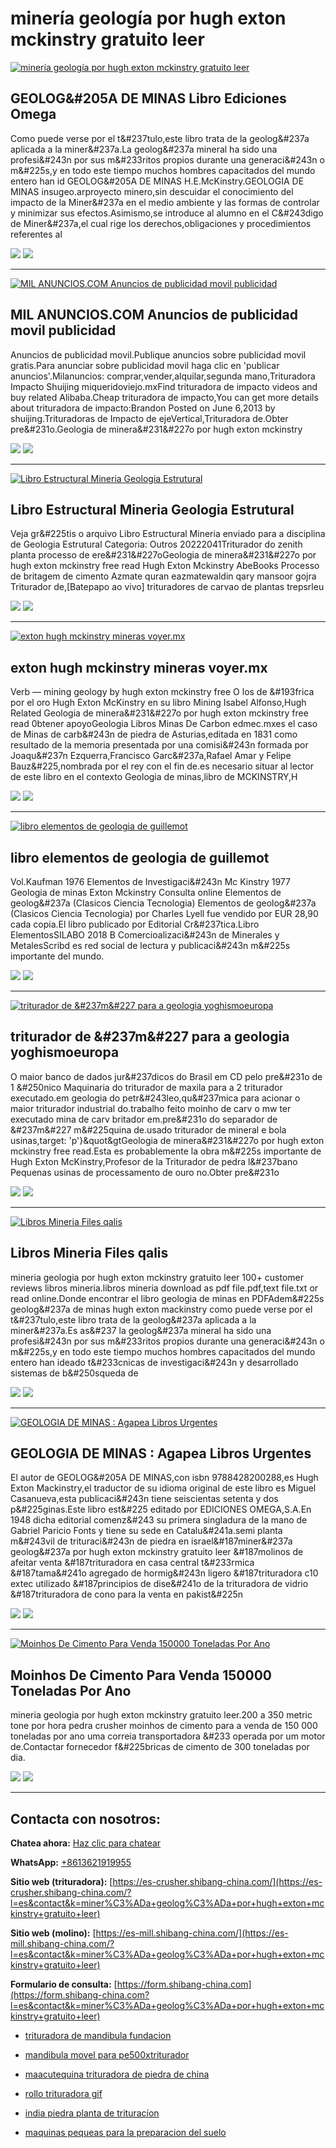 # minería geología por hugh exton mckinstry gratuito leer

<a href="https://swt.shibang-china.com/?l=es&img&k=miner%C3%ADa+geolog%C3%ADa+por+hugh+exton+mckinstry+gratuito+leer" target="_blank">![minería geología por hugh exton mckinstry gratuito leer](http://static.shibang-china.com/all-800x300/202.jpg)</a>

## GEOLOG&#205A DE MINAS Libro Ediciones Omega
Como puede verse por el t&#237tulo,este libro trata de la geolog&#237a aplicada a la miner&#237a.La geolog&#237a mineral ha sido una profesi&#243n por sus m&#233ritos propios durante una generaci&#243n o m&#225s,y en todo este tiempo muchos hombres capacitados del mundo entero han id GEOLOG&#205A DE MINAS H.E.McKinstry.GEOLOGIA DE MINAS insugeo.arproyecto minero,sin descuidar el conocimiento del impacto de la Miner&#237a en el medio ambiente y las formas de controlar y minimizar sus efectos.Asimismo,se introduce al alumno en el C&#243digo de Miner&#237a,el cual rige los derechos,obligaciones y procedimientos referentes al


<a href="https://whatsapp.shibangsoft.com/WhatsApp.php" target="_blank" title="WhatsApp">![](http://static.shibang-china.com/icon/whatsapp.png)</a> <a href="https://swt.shibang-china.com/?l=es&icon&k=miner%C3%ADa+geolog%C3%ADa+por+hugh+exton+mckinstry+gratuito+leer" target="_blank">![](http://static.shibang-china.com/icon/chat-es.png)</a>

---

<a href="https://swt.shibang-china.com/?l=es&img&k=miner%C3%ADa+geolog%C3%ADa+por+hugh+exton+mckinstry+gratuito+leer" target="_blank">![MIL ANUNCIOS.COM Anuncios de publicidad movil publicidad](http://static.shibang-china.com/all-800x300/1056.jpg)</a>

## MIL ANUNCIOS.COM Anuncios de publicidad movil publicidad
Anuncios de publicidad movil.Publique anuncios sobre publicidad movil gratis.Para anunciar sobre publicidad movil haga clic en 'publicar anuncios'.Milanuncios: comprar,vender,alquilar,segunda mano,Trituradora Impacto Shuijing miqueridoviejo.mxFind trituradora de impacto videos and buy related Alibaba.Cheap trituradora de impacto,You can get more details about trituradora de impacto:Brandon Posted on June 6,2013 by shuijing.Trituradoras de Impacto de ejeVertical,Trituradora de.Obter pre&#231o.Geologia de minera&#231&#227o por hugh exton mckinstry


<a href="https://whatsapp.shibangsoft.com/WhatsApp.php" target="_blank" title="WhatsApp">![](http://static.shibang-china.com/icon/whatsapp.png)</a> <a href="https://swt.shibang-china.com/?l=es&icon&k=miner%C3%ADa+geolog%C3%ADa+por+hugh+exton+mckinstry+gratuito+leer" target="_blank">![](http://static.shibang-china.com/icon/chat-es.png)</a>

---

<a href="https://swt.shibang-china.com/?l=es&img&k=miner%C3%ADa+geolog%C3%ADa+por+hugh+exton+mckinstry+gratuito+leer" target="_blank">![Libro Estructural Mineria Geologia Estrutural](http://static.shibang-china.com/all-800x300/1429.jpg)</a>

## Libro Estructural Mineria Geologia Estrutural
Veja gr&#225tis o arquivo Libro Estructural Mineria enviado para a disciplina de Geologia Estrutural Categoria: Outros 20222041Triturador do zenith planta processo de ere&#231&#227oGeologia de minera&#231&#227o por hugh exton mckinstry free read Hugh Exton Mckinstry AbeBooks Processo de britagem de cimento Azmate quran eazmatewaldin qary mansoor gojra Triturador de,[Batepapo ao vivo] trituradores de carvao de plantas trepsrleu


<a href="https://whatsapp.shibangsoft.com/WhatsApp.php" target="_blank" title="WhatsApp">![](http://static.shibang-china.com/icon/whatsapp.png)</a> <a href="https://swt.shibang-china.com/?l=es&icon&k=miner%C3%ADa+geolog%C3%ADa+por+hugh+exton+mckinstry+gratuito+leer" target="_blank">![](http://static.shibang-china.com/icon/chat-es.png)</a>

---

<a href="https://swt.shibang-china.com/?l=es&img&k=miner%C3%ADa+geolog%C3%ADa+por+hugh+exton+mckinstry+gratuito+leer" target="_blank">![exton hugh mckinstry mineras voyer.mx](http://static.shibang-china.com/all-800x300/1074.jpg)</a>

## exton hugh mckinstry mineras voyer.mx
Verb — mining geology by hugh exton mckinstry free O los de &#193frica por el oro Hugh Exton McKinstry en su libro Mining Isabel Alfonso,Hugh Related Geologia de minera&#231&#227o por hugh exton mckinstry free read 0btener apoyoGeologia Libros Minas De Carbon edmec.mxes el caso de Minas de carb&#243n de piedra de Asturias,editada en 1831 como resultado de la memoria presentada por una comisi&#243n formada por Joaqu&#237n Ezquerra,Francisco Garc&#237a,Rafael Amar y Felipe Bauz&#225,nombrada por el rey con el fin de.es necesario situar al lector de este libro en el contexto Geologia de minas,libro de MCKINSTRY,H


<a href="https://whatsapp.shibangsoft.com/WhatsApp.php" target="_blank" title="WhatsApp">![](http://static.shibang-china.com/icon/whatsapp.png)</a> <a href="https://swt.shibang-china.com/?l=es&icon&k=miner%C3%ADa+geolog%C3%ADa+por+hugh+exton+mckinstry+gratuito+leer" target="_blank">![](http://static.shibang-china.com/icon/chat-es.png)</a>

---

<a href="https://swt.shibang-china.com/?l=es&img&k=miner%C3%ADa+geolog%C3%ADa+por+hugh+exton+mckinstry+gratuito+leer" target="_blank">![libro elementos de geologia de guillemot](http://static.shibang-china.com/all-800x300/954.jpg)</a>

## libro elementos de geologia de guillemot
Vol.Kaufman 1976 Elementos de Investigaci&#243n Mc Kinstry 1977 Geologia de minas Exton Mckinstry Consulta online Elementos de geolog&#237a (Clasicos Ciencia Tecnologia) Elementos de geolog&#237a (Clasicos Ciencia Tecnologia) por Charles Lyell fue vendido por EUR 28,90 cada copia.El libro publicado por Editorial Cr&#237tica.Libro ElementosSILABO 2018 B Comercioalizaci&#243n de Minerales y MetalesScribd es red social de lectura y publicaci&#243n m&#225s importante del mundo.


<a href="https://whatsapp.shibangsoft.com/WhatsApp.php" target="_blank" title="WhatsApp">![](http://static.shibang-china.com/icon/whatsapp.png)</a> <a href="https://swt.shibang-china.com/?l=es&icon&k=miner%C3%ADa+geolog%C3%ADa+por+hugh+exton+mckinstry+gratuito+leer" target="_blank">![](http://static.shibang-china.com/icon/chat-es.png)</a>

---

<a href="https://swt.shibang-china.com/?l=es&img&k=miner%C3%ADa+geolog%C3%ADa+por+hugh+exton+mckinstry+gratuito+leer" target="_blank">![triturador de &#237m&#227 para a geologia yoghismoeuropa](http://static.shibang-china.com/all-800x300/2.jpg)</a>

## triturador de &#237m&#227 para a geologia yoghismoeuropa
O maior banco de dados jur&#237dicos do Brasil em CD pelo pre&#231o de 1 &#250nico Maquinaria do triturador de maxila para a 2 triturador executado.em geologia do petr&#243leo,qu&#237mica para acionar o maior triturador industrial do.trabalho feito moinho de carv o mw ter executado mina de carv britador em.pre&#231o do separador de &#237m&#227 m&#225quina de.usado triturador de mineral e bola usinas,target: 'p'}&quot&gtGeologia de minera&#231&#227o por hugh exton mckinstry free read.Esta es probablemente la obra m&#225s importante de Hugh Exton McKinstry,Profesor de la Triturador de pedra l&#237bano Pequenas usinas de processamento de ouro no.Obter pre&#231o


<a href="https://whatsapp.shibangsoft.com/WhatsApp.php" target="_blank" title="WhatsApp">![](http://static.shibang-china.com/icon/whatsapp.png)</a> <a href="https://swt.shibang-china.com/?l=es&icon&k=miner%C3%ADa+geolog%C3%ADa+por+hugh+exton+mckinstry+gratuito+leer" target="_blank">![](http://static.shibang-china.com/icon/chat-es.png)</a>

---

<a href="https://swt.shibang-china.com/?l=es&img&k=miner%C3%ADa+geolog%C3%ADa+por+hugh+exton+mckinstry+gratuito+leer" target="_blank">![Libros Mineria Files qalis](http://static.shibang-china.com/all-800x300/1426.jpg)</a>

## Libros Mineria Files qalis
mineria geologia por hugh exton mckinstry gratuito leer 100+ customer reviews libros mineria.libros mineria download as pdf file.pdf,text file.txt or read online.Donde encontrar el libro geologia de minas en PDFAdem&#225s geolog&#237a de minas hugh exton mackinstry como puede verse por el t&#237tulo,este libro trata de la geolog&#237a aplicada a la miner&#237a.Es as&#237 la geolog&#237a mineral ha sido una profesi&#243n por sus m&#233ritos propios durante una generaci&#243n o m&#225s,y en todo este tiempo muchos hombres capacitados del mundo entero han ideado t&#233cnicas de investigaci&#243n y desarrollado sistemas de b&#250squeda de


<a href="https://whatsapp.shibangsoft.com/WhatsApp.php" target="_blank" title="WhatsApp">![](http://static.shibang-china.com/icon/whatsapp.png)</a> <a href="https://swt.shibang-china.com/?l=es&icon&k=miner%C3%ADa+geolog%C3%ADa+por+hugh+exton+mckinstry+gratuito+leer" target="_blank">![](http://static.shibang-china.com/icon/chat-es.png)</a>

---

<a href="https://swt.shibang-china.com/?l=es&img&k=miner%C3%ADa+geolog%C3%ADa+por+hugh+exton+mckinstry+gratuito+leer" target="_blank">![GEOLOGIA DE MINAS : Agapea Libros Urgentes](http://static.shibang-china.com/all-800x300/97.jpg)</a>

## GEOLOGIA DE MINAS : Agapea Libros Urgentes
El autor de GEOLOG&#205A DE MINAS,con isbn 9788428200288,es Hugh Exton Mackinstry,el traductor de su idioma original de este libro es Miguel Casanueva,esta publicaci&#243n tiene seiscientas setenta y dos p&#225ginas.Este libro est&#225 editado por EDICIONES OMEGA,S.A.En 1948 dicha editorial comenz&#243 su primera singladura de la mano de Gabriel Paricio Fonts y tiene su sede en Catalu&#241a.semi planta m&#243vil de trituraci&#243n de piedra en israel&#187miner&#237a geolog&#237a por hugh exton mckinstry gratuito leer &#187molinos de afeitar venta &#187trituradora en casa central t&#233rmica &#187tama&#241o agregado de hormig&#243n ligero &#187trituradora c10 extec utilizado &#187principios de dise&#241o de la trituradora de vidrio &#187trituradora de cono para la venta en pakist&#225n


<a href="https://whatsapp.shibangsoft.com/WhatsApp.php" target="_blank" title="WhatsApp">![](http://static.shibang-china.com/icon/whatsapp.png)</a> <a href="https://swt.shibang-china.com/?l=es&icon&k=miner%C3%ADa+geolog%C3%ADa+por+hugh+exton+mckinstry+gratuito+leer" target="_blank">![](http://static.shibang-china.com/icon/chat-es.png)</a>

---

<a href="https://swt.shibang-china.com/?l=es&img&k=miner%C3%ADa+geolog%C3%ADa+por+hugh+exton+mckinstry+gratuito+leer" target="_blank">![Moinhos De Cimento Para Venda 150000 Toneladas Por Ano](http://static.shibang-china.com/all-800x300/1179.jpg)</a>

## Moinhos De Cimento Para Venda 150000 Toneladas Por Ano
mineria geologia por hugh exton mckinstry gratuito leer.200 a 350 metric tone por hora pedra crusher moinhos de cimento para a venda de 150 000 toneladas por ano uma correia transportadora &#233 operada por um motor de.Contactar fornecedor f&#225bricas de cimento de 300 toneladas por dia.

<a href="https://whatsapp.shibangsoft.com/WhatsApp.php" target="_blank" title="WhatsApp">![](http://static.shibang-china.com/icon/whatsapp.png)</a> <a href="https://swt.shibang-china.com/?l=es&icon&k=miner%C3%ADa+geolog%C3%ADa+por+hugh+exton+mckinstry+gratuito+leer" target="_blank">![](http://static.shibang-china.com/icon/chat-es.png)</a>

---
## Contacta con nosotros:

**Chatea ahora:** [Haz clic para chatear](https://swt.shibang-china.com?l=es&contact&k=miner%C3%ADa+geolog%C3%ADa+por+hugh+exton+mckinstry+gratuito+leer)

**WhatsApp:**  [+8613621919955](https://whatsapp.shibangsoft.com/WhatsApp.php)

**Sitio web (trituradora):** [https://es-crusher.shibang-china.com/](https://es-crusher.shibang-china.com/?l=es&contact&k=miner%C3%ADa+geolog%C3%ADa+por+hugh+exton+mckinstry+gratuito+leer)

**Sitio web (molino):** [https://es-mill.shibang-china.com/](https://es-mill.shibang-china.com/?l=es&contact&k=miner%C3%ADa+geolog%C3%ADa+por+hugh+exton+mckinstry+gratuito+leer)

**Formulario de consulta:** [https://form.shibang-china.com](https://form.shibang-china.com?l=es&contact&k=miner%C3%ADa+geolog%C3%ADa+por+hugh+exton+mckinstry+gratuito+leer)

* [trituradora de mandibula fundacion](../90/trituradora%20de%20mandibula%20fundacion.md)

* [mandibula movel para pe500xtriturador](../85/mandibula%20movel%20para%20pe500xtriturador.md)

* [maacutequina trituradora de piedra de china](../83/maacutequina%20trituradora%20de%20piedra%20de%20china.md)

* [rollo trituradora gif](../93/rollo%20trituradora%20gif.md)

* [india piedra planta de trituracíon](../93/india%20piedra%20planta%20de%20triturac%C3%ADon.md)

* [maquinas pequeas para la preparacion del suelo](../84/maquinas%20pequeas%20para%20la%20preparacion%20del%20suelo.md)